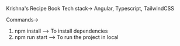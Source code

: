 Krishna's Recipe Book
Tech stack-> Angular, Typescript, TailwindCSS

Commands->
1. npm install --> To install dependencies
2. npm run start --> To run the project in local